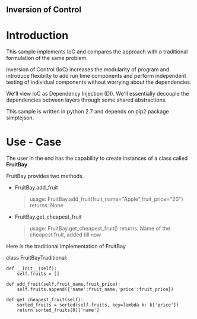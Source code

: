 Inversion of Control
---

# Introduction

This sample implements IoC and compares the approach with a traditional formulation of the same problem.

Inversion of Control (IoC) increases the modularity of program and introduce flexibilty to add run time components and perform independent testing of individual components without worrying about the dependencies. 

We'll view IoC as Dependency Injection (DI). We'll essentially decouple the dependencies between layers through some shared abstractions. 

This sample is written in python 2.7 and depends on pip2 package simplejson.

# Use - Case

The user in the end has the capability to create instances of a class called **FruitBay**. 

FruitBay provides two methods.
+ FruitBay.add_fruit
    > usage: FruitBay.add_fruit(fruit_name="Apple",fruit_price="20")
    > returns: None
+ FruitBay.get_cheapest_fruit
    > usage: FruitBay.get_cheapest_fruit()
    > returns: Name of the cheapest fruit, added till now

Here is the traditional implementation of FruitBay

<raw>

class FruitBayTraditional:

    def __init__(self):
        self.fruits = []

    def add_fruit(self,fruit_name,fruit_price):
        self.fruits.append({'name':fruit_name,'price':fruit_price})

    def get_cheapest_fruit(self):
        sorted_fruits = sorted(self.fruits, key=lambda k: k['price'])
        return sorted_fruits[0]['name']

</raw>